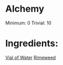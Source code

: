 <!-- TITLE: Small Frost Potion -->
<!-- SUBTITLE: A cooled potion made of rimeweed -->


# Alchemy
Minimum: 0
Trivial: 10
# Ingredients:
[Vial of Water](vial-of-water)
[Rimeweed](rimeweed)